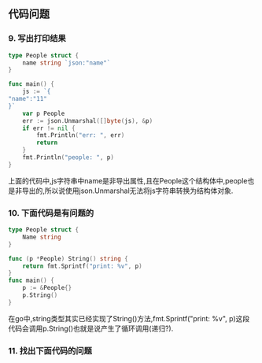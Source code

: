 ## 代码问题

### 9. 写出打印结果

```go
type People struct {
	name string `json:"name"`
}

func main() {
	js := `{
"name":"11" 
}`
	var p People
	err := json.Unmarshal([]byte(js), &p)
	if err != nil {
		fmt.Println("err: ", err)
		return
	}
	fmt.Println("people: ", p)
}
```

上面的代码中,js字符串中name是非导出属性,且在People这个结构体中,people也是非导出的,所以说使用json.Unmarshal无法将js字符串转换为结构体对象.

### 10. 下面代码是有问题的

```go
type People struct {
	Name string
}

func (p *People) String() string {
	return fmt.Sprintf("print: %v", p)
}
func main() {
	p := &People{}
	p.String()
}

```

在go中,string类型其实已经实现了String()方法,fmt.Sprintf("print: %v", p)这段代码会调用p.String()也就是说产生了循环调用(递归?).

### 11. 找出下面代码的问题